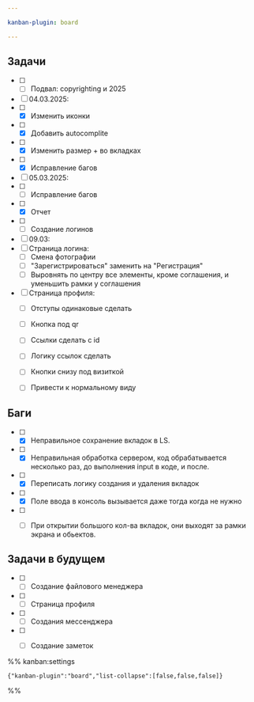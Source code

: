 ```yaml
---

kanban-plugin: board

---
```


## Задачи

- [ ] - [ ] Подвал: copyrighting и 2025
- [ ] 04.03.2025:
- [ ] - [x] Изменить иконки
- [ ] - [x] Добавить autocomplite
- [ ] - [x] Изменить размер + во вкладках
- [ ] - [x] Исправление багов
- [ ] 05.03.2025:
- [ ] - [ ] Исправление багов
- [ ] - [x] Отчет
- [ ] - [ ] Создание логинов
- [ ] 09.03:
- [ ] Страница логина:
	- [ ] Смена фотографии
	- [ ] "Зарегистрироваться" заменить на "Регистрация"
	- [ ] Выровнять по центру все элементы, кроме соглашения, и уменьшить рамки у соглашения
- [ ] Страница профиля:
	- [ ] Отступы одинаковые сделать
	- [ ] Кнопка под qr
	- [ ] Ссылки сделать с id
	- [ ] Логику ссылок сделать
	- [ ] Кнопки снизу под визиткой
	- [ ] Привести к нормальному виду


## Баги

- [ ] - [x] Неправильное сохранение вкладок в LS.
- [ ] - [x] Неправильная обработка сервером, код обрабатывается несколько раз, до выполнения input в коде, и после.
- [ ] - [x] Переписать логику создания и удаления вкладок
- [ ] - [x] Поле ввода в консоль вызывается даже тогда когда не нужно
- [ ] - [ ] При открытии большого кол-ва вкладок, они выходят за рамки экрана и обьектов.


## Задачи в будущем

- [ ] - [ ] Создание файлового менеджера
- [ ] - [ ] Страница профиля
- [ ] - [ ] Создания мессенджера
- [ ] - [ ] Создание заметок




%% kanban:settings
```
{"kanban-plugin":"board","list-collapse":[false,false,false]}
```
%%
